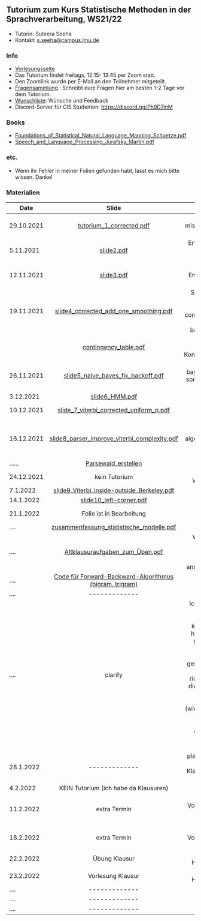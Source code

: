 ## Tutorium zum Kurs Statistische Methoden in der Sprachverarbeitung, WS21/22
- Tutorin: Suteera  Seeha 
- Kontakt: s.seeha@campus.lmu.de


### Info
- [Vorlesungsseite](https://www.cis.uni-muenchen.de/~schmid/lehre/StatNLP/)
- Das Tutorium findet freitags, 12:15- 13:45 per Zoom statt.
- Den Zoomlink wurde per E-Mail an den Teilnehmer mitgeteilt.
- [Fragensammlung](https://docs.google.com/presentation/d/1Ufc7QyfnynZ-dBXmhIReUs6-C-UVynyMUFlMhWCWCPw/edit?usp=sharing) : Schreibt eure Fragen hier am besten 1-2 Tage vor dem Tutorium.
- [Wunschliste](https://docs.google.com/document/d/1ciuLFUNBomMe9dkaJPgTvy8pP2o6zGmCcOve6N68-iE/edit?usp=sharing): Wünsche und Feedback
- Discord-Server für CIS Studenten: https://discord.gg/Ph9D7mM

### Books
- [Foundations_of_Statistical_Natural_Language_Manning_Schuetze.pdf](https://tutorium-statistische-methoden-2.github.io/winter2021_2022/Foundations_of_Statistical_Natural_Language_Manning_Schuetze.pdf)
- [Speech_and_Language_Processing_Jurafsky_Martin.pdf](https://tutorium-statistische-methoden-2.github.io/winter2021_2022/Speech_and_Language_Processing_Jurafsky_Martin.pdf)

### etc.
- Wenn ihr Fehler in meiner Folien gefunden habt, lasst es mich bitte wissen. Danke!

### Materialien

| Date       | Slide          | Note |
| ------------- |:-------------:| -----:|
|29.10.2021    | [tutorium_1_corrected.pdf](https://tutorium-statistische-methoden-2.github.io/winter2021_2022/tutorium_1_improved2.pdf)   | corrected mistakes on page 29, 40, 41     |
|5.11.2021    | [slide2.pdf](https://tutorium-statistische-methoden-2.github.io/winter2021_2022/slide2_improved.pdf)   |Erwartungswert, Varianz, Binomialtest      |
|12.11.2021   | [slide3.pdf](https://tutorium-statistische-methoden-2.github.io/winter2021_2022/slide3.pdf)   | Binomialtest, Entropie, Fragen beantworten    |
|19.11.2021   | [slide4_corrected_add_one_smoothing.pdf](https://tutorium-statistische-methoden-2.github.io/winter2021_2022/slide4_corrected_add_one_smoothing.pdf)  | Sprachmodelle, Backoff-Smoothing, corrected a minor mistake in backoff formula  |
|             | [contingency_table.pdf](https://tutorium-statistische-methoden-2.github.io/winter2021_2022/contingency_table.pdf)  | Chi-Quadrat-Test, Kontingenztabelle |
|26.11.2021   | [slide5_naive_bayes_fix_backoff.pdf](https://tutorium-statistische-methoden-2.github.io/winter2021_2022/slide5_naive_bayes_fix_backoff.pdf)  | backoff, naive bayes (corrected some mistakes in the slide)|
|3.12.2021   | [slide6_HMM.pdf](https://tutorium-statistische-methoden-2.github.io/winter2021_2022/slide6_HMM.pdf)  | HMM  |
|10.12.2021   | [slide_7_viterbi_corrected_uniform_p.pdf](https://tutorium-statistische-methoden-2.github.io/winter2021_2022/slide_7_viterbi_corrected_uniform_p.pdf)  | Viterbi, EM-Training  |
|16.12.2021   | [slide8_parser_improve_viterbi_complexity.pdf](https://tutorium-statistische-methoden-2.github.io/winter2021_2022/slide8_parser_improve_viterbi_complexity.pdf)    | forward, backward algorithm, parser, exams + suggestions    |
|......   | [Parsewald_erstellen](https://tutorium-statistische-methoden-2.github.io/winter2021_2022/parser_Parsewald_update.pdf)   | ......     |
|24.12.2021   | kein Tutorium  | Frohe Weihnachten!🎄  |
| 7.1.2022 |[slide9_Viterbi_inside-outside_Berkeley.pdf](https://tutorium-statistische-methoden-2.github.io/winter2021_2022/slide9_Viterbi_inside-outside_Berkeley.pdf)| -----|
| 14.1.2022 |[slide10_left-corner.pdf](https://tutorium-statistische-methoden-2.github.io/winter2021_2022/slide10_left-corner.pdf)| -----|
| 21.1.2022 |Folie ist in Bearbeitung| discriminative models|
| .... |[zusammenfassung_statistische_modelle.pdf](https://tutorium-statistische-methoden-2.github.io/winter2021_2022/zusammenfassung_statistische_modelle.pdf)| -----|
| .... |[Altklausuraufgaben_zum_Üben.pdf](https://tutorium-statistische-methoden-2.github.io/winter2021_2022/Altklausuraufgaben_zum_Üben.pdf)|Wir können die Aufgaben am 11.2.2022 gemeinsam anschauen/lösen|
| .... |[Code für Forward-Backward-Algorithmus (bigram, trigram)](https://colab.research.google.com/drive/1NH7FNCaMsRkHGLBv9QvZn0Q0m-dclcil?usp=sharing)| -----|
| .... |-------------| -----|
| .... |clarify| Ich wollte etwas zu Berkeley Parser noch klären. Jemand hat im Tutorium gefragt, ob die synthetische Merkmale  0,1 gemeint sind. Ja, das ist schon richtig. Das sind die synthetische Merkmale von der Kategorie (wie NP, VP). (Ich habe da geantwortet, dass z.B. NP0, NP1 sind die Merkmale.)|
| 28.1.2022 |-------------| plan: linear chain CRF + Klausuraufgaben lösen|
| 4.2.2022 |KEIN Tutorium (ich habe da Klausuren)| -----|
| 11.2.2022 | extra Termin|plan: Vorbereitung auf Vorlesung Klausur|
| 18.2.2022| extra Termin|plan: Vorbereitung auf Übungklausur|
| 22.2.2022 |Übung Klausur| 10 Uhr c.t. in Hörsaal BU101|
| 23.2.2022 |Vorlesung Klausur| 10 Uhr c.t. in Hörsaal BU101|
| .... |-------------| -----|
| .... |-------------| -----|
| .... |-------------| -----|



